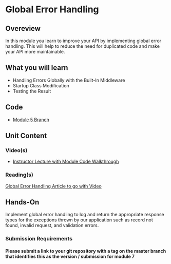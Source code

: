 # Global Error Handling
## Overeview

In this module you learn to improve your API by implementing global error handling. This will help to reduce the need for duplicated code and make your API more maintainable.

## What you will learn

* Handling Errors Globally with the Built-In Middleware
* Startup Class Modification
* Testing the Result

## Code

*   [Module 5 Branch](https://github.com/kaw393939/SchoolAPI/tree/Module5)
    
## Unit Content
    
### Video(s)
    
*   [Instructor Lecture with Module Code Walkthrough](https://youtu.be/6qX4CrH9AUQ)
    
### Reading(s)
    
[Global Error Handling Article to go with Video](https://www.google.com/search?client=safari&rls=en&q=code+maze+global+error+handling&ie=UTF-8&oe=UTF-8)

## Hands-On

Implement global error handling to log and return the appropriate response types for the exceptions thrown by our application such as record not found, invalid request, and validation errors. 

### Submission Requirements
#### Please submit a link to your git repository with a tag on the master branch that identifies this as the version / submission for module 7
